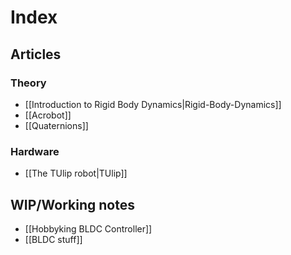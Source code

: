 Index
=====

Articles
--------

### Theory

* [[Introduction to Rigid Body Dynamics|Rigid-Body-Dynamics]]
* [[Acrobot]]
* [[Quaternions]]

### Hardware

* [[The TUlip robot|TUlip]]

WIP/Working notes
-----------------

* [[Hobbyking BLDC Controller]]
* [[BLDC stuff]]